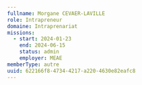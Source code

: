 ```yaml
---
fullname: Morgane CEVAER-LAVILLE
role: Intrapreneur
domaine: Intraprenariat
missions:
  - start: 2024-01-23
    end: 2024-06-15
    status: admin
    employer: MEAE
memberType: autre
uuid: 622166f8-4734-4217-a220-4630e82eafc8
---
```

